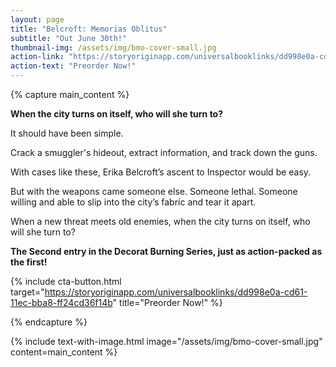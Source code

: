 ```yaml
---
layout: page
title: "Belcroft: Memorias Oblitus"
subtitle: "Out June 30th!"
thumbnail-img: /assets/img/bmo-cover-small.jpg
action-link: "https://storyoriginapp.com/universalbooklinks/dd998e0a-cd61-11ec-bba8-ff24cd36f14b"
action-text: "Preorder Now!"
---
```


{% capture main_content %}
<p><strong>When the city turns on itself, who will she turn to?</strong></p>

<p>It should have been simple.</p>

<p>Crack a smuggler's hideout, extract information, and track down the guns.</p>

<p>With cases like these, Erika Belcroft’s ascent to Inspector would be easy.</p>

<p>But with the weapons came someone else. Someone lethal. Someone willing and able to slip into the city’s fabric and tear it apart.</p>

<p>When a new threat meets old enemies, when the city turns on itself, who will she turn to?</p>

<p><strong>The Second entry in the Decorat Burning Series, just as action-packed as the first!</strong></p>

{% include cta-button.html target="https://storyoriginapp.com/universalbooklinks/dd998e0a-cd61-11ec-bba8-ff24cd36f14b" title="Preorder Now!" %}

{% endcapture %}

{% include text-with-image.html
    image="/assets/img/bmo-cover-small.jpg"
    content=main_content
%}



